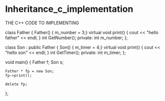 # Inheritance_c_implementation

THE C++ CODE TO IMPLEMENTING

class Father
{
	Father() { m_number = 3;}
	virtual void print()
	{
		cout << "hello father" << endl;
	}
	int GetNumber();
private:
	int m_number;
};

class Son : public Father
{
	Son() { m_timer = 4;}
	virtual void print()
	{
		cout << "hello son" << endl;
	}
	int GetTimer();
private:
	int m_timer;
};

void main()
{
	Father f;
	Son s;

	Father * fp = new Son;
	fp->print();

	delete fp;
};
